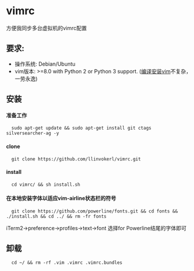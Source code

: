 # vimrc
方便我同步多台虚拟机的vimrc配置
## 要求:
 - 操作系统: Debian/Ubuntu
 - vim版本: >=8.0 with Python 2 or Python 3 support. ([编译安装vim](https://github.com/Valloric/YouCompleteMe/wiki/Building-Vim-from-source)不复杂，一劳永逸)
## 安装
#### 准备工作
```
  sudo apt-get update && sudo apt-get install git ctags silversearcher-ag -y
```
#### clone
```
  git clone https://github.com/llinvokerl/vimrc.git
```
#### install
```
  cd vimrc/ && sh install.sh
```
#### 在本地安装字体以适应vim-airline状态栏的符号
```
  git clone https://github.com/powerline/fonts.git && cd fonts && ./install.sh && cd ../ && rm -fr fonts
```
iTerm2->preference->profiles->text->font 选择for Powerline结尾的字体即可
## 卸载
```
  cd ~/ && rm -rf .vim .vimrc .vimrc.bundles
```
